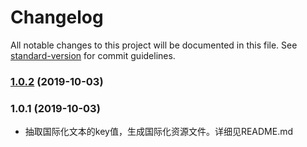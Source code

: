 # Changelog

All notable changes to this project will be documented in this file. See [standard-version](https://github.com/conventional-changelog/standard-version) for commit guidelines.

### [1.0.2](https://github.com/vue-viewer-editor/vve-i18n-cli/compare/v1.0.1...v1.0.2) (2019-10-03)

### 1.0.1 (2019-10-03)
- 抽取国际化文本的key值，生成国际化资源文件。详细见README.md
